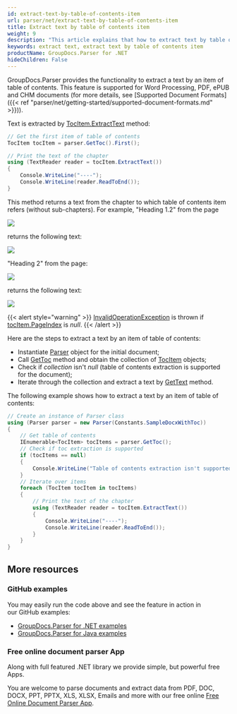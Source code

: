```yaml
---
id: extract-text-by-table-of-contents-item
url: parser/net/extract-text-by-table-of-contents-item
title: Extract text by table of contents item
weight: 9
description: "This article explains that how to extract text by table of contents item."
keywords: extract text, extract text by table of contents item
productName: GroupDocs.Parser for .NET
hideChildren: False
---
```

GroupDocs.Parser provides the functionality to extract a text by an item of table of contents. This feature is supported for Word Processing, PDF, ePUB and CHM documents (for more details, see [Supported Document Formats]({{< ref "parser/net/getting-started/supported-document-formats.md" >}})).

Text is extracted by [TocItem.ExtractText](https://apireference.groupdocs.com/net/parser/groupdocs.parser.data/tocitem/methods/extracttext) method:

```csharp
// Get the first item of table of contents
TocItem tocItem = parser.GetToc().First();

// Print the text of the chapter
using (TextReader reader = tocItem.ExtractText())
{
    Console.WriteLine("----");
    Console.WriteLine(reader.ReadToEnd());
}
```

This method returns a text from the chapter to which table of contents item refers (without sub-chapters). For example, "Heading 1.2" from the page

![](/parser/net/images/extract-text-by-table-of-contents-item.png)

returns the following text:

![](/parser/net/images/extract-text-by-table-of-contents-item_1.png)

"Heading 2" from the page:

![](/parser/net/images/extract-text-by-table-of-contents-item_2.png)

returns the following text:

![](/parser/net/images/extract-text-by-table-of-contents-item_3.png)

{{< alert style="warning" >}}
[InvalidOperationException](https://docs.microsoft.com/en-us/dotnet/api/system.invalidoperationexception?view=netframework-2.0) is thrown if [tocItem.PageIndex](https://apireference.groupdocs.com/net/parser/groupdocs.parser.data/tocitem/properties/pageindex) is *null*.
{{< /alert >}}

Here are the steps to extract a text by an item of table of contents:

*   Instantiate [Parser](https://apireference.groupdocs.com/net/parser/groupdocs.parser/parser) object for the initial document;
*   Call [GetToc](https://apireference.groupdocs.com/net/parser/groupdocs.parser/parser/methods/gettoc) method and obtain the collection of [TocItem](https://apireference.groupdocs.com/net/parser/groupdocs.parser.data/tocitem) objects;
*   Check if *collection* isn't *null* (table of contents extraction is supported for the document);
*   Iterate through the collection and extract a text by [GetText](https://apireference.groupdocs.com/net/parser/groupdocs.parser.data/tocitem/methods/gettext) method.  

The following example shows how to extract a text by an item of table of contents:      
    
```csharp
// Create an instance of Parser class
using (Parser parser = new Parser(Constants.SampleDocxWithToc))
{
    // Get table of contents
    IEnumerable<TocItem> tocItems = parser.GetToc();
    // Check if toc extraction is supported
    if (tocItems == null)
    {
        Console.WriteLine("Table of contents extraction isn't supported");
    }
    // Iterate over items
    foreach (TocItem tocItem in tocItems)
    {
        // Print the text of the chapter
        using (TextReader reader = tocItem.ExtractText())
        {
            Console.WriteLine("----");
            Console.WriteLine(reader.ReadToEnd());
        }
    }
}
```

## More resources

### GitHub examples

You may easily run the code above and see the feature in action in our GitHub examples:

*   [GroupDocs.Parser for .NET examples](https://github.com/groupdocs-parser/GroupDocs.Parser-for-.NET)    
*   [GroupDocs.Parser for Java examples](https://github.com/groupdocs-parser/GroupDocs.Parser-for-Java)    

### Free online document parser App

Along with full featured .NET library we provide simple, but powerful free Apps.

You are welcome to parse documents and extract data from PDF, DOC, DOCX, PPT, PPTX, XLS, XLSX, Emails and more with our free online [Free Online Document Parser App](https://products.groupdocs.app/parser).